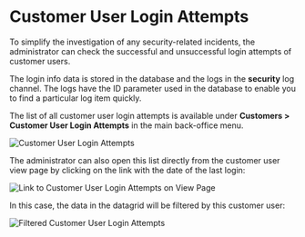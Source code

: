 <a id="user-guide-customers-customer-login-attempts"></a>

# Customer User Login Attempts

To simplify the investigation of any security-related incidents, the administrator can check the successful and unsuccessful
login attempts of customer users.

The login info data is stored in the database and the logs in the **security** log channel. The logs have the ID parameter used in the database to enable you to find a particular log item quickly.

The list of all customer user login attempts is available under **Customers > Customer User Login Attempts** in the main back-office menu.

![Customer User Login Attempts](user/img/customers/login_attempts/login_attempts.png)

The administrator can also open this list directly from the customer user view page by clicking on the link with the date of the  last login:

![Link to Customer User Login Attempts on View Page](user/img/customers/login_attempts/customer_user_view_page.png)

In this case, the data in the datagrid will be filtered by this customer user:

![Filtered Customer User Login Attempts](user/img/customers/login_attempts/filtered_login_attempts.png)
<!-- fa-bars = fa-navicon -->
<!-- Ic Tiles is used as Set As Default in saved views, and as tiles in display layout options -->
<!-- IcPencil refers to Rename in Commerce and Inline Editing in CRM -->
<!-- Check mark in the square. -->
<!-- SortDesc is also used as drop-down arrow -->
<!-- A -->
<!-- B -->
<!-- C -->
<!-- D -->
<!-- E -->
<!-- F -->
<!-- G -->
<!-- H -->
<!-- I -->
<!-- L -->
<!-- M -->
<!-- P -->
<!-- R -->
<!-- S -->
<!-- T -->
<!-- U -->
<!-- Z -->
